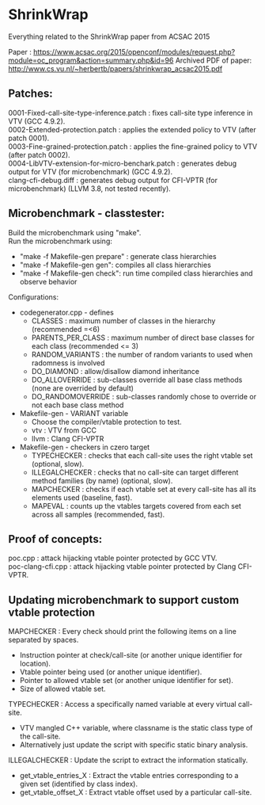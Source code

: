 # ShrinkWrap
Everything related to the ShrinkWrap paper from ACSAC 2015

Paper : https://www.acsac.org/2015/openconf/modules/request.php?module=oc_program&action=summary.php&id=96
Archived PDF of paper: http://www.cs.vu.nl/~herbertb/papers/shrinkwrap_acsac2015.pdf

## Patches:  
0001-Fixed-call-site-type-inference.patch : fixes call-site type inference in VTV (GCC 4.9.2).	
0002-Extended-protection.patch : applies the extended policy to VTV (after patch 0001).  
0003-Fine-grained-protection.patch : applies the fine-grained policy to VTV (after patch 0002).  
0004-LibVTV-extension-for-micro-benchark.patch : generates debug output for VTV (for microbenchmark) (GCC 4.9.2).  
clang-cfi-debug.diff : generates debug output for CFI-VPTR (for microbenchmark) (LLVM 3.8, not tested recently).  

## Microbenchmark - classtester:  
Build the microbenchmark using "make".  
Run the microbenchmark using:  
  * "make -f Makefile-gen prepare" : generate class hierarchies  
  * "make -f Makefile-gen gen": compiles all class hierarchies  
  * "make -f Makefile-gen check": run time compiled class hierarchies and observe behavior  

Configurations:  
  * codegenerator.cpp - defines  
    * CLASSES : maximum number of classes in the hierarchy (recommended =<6)  
    * PARENTS_PER_CLASS : maximum number of direct base classes for each class (recommended <= 3)  
    * RANDOM_VARIANTS : the number of random variants to used when radomness is involved  
    * DO_DIAMOND : allow/disallow diamond inheritance  
    * DO_ALLOVERRIDE : sub-classes override all base class methods (none are overrided by default)  
    * DO_RANDOMOVERRIDE : sub-classes randomly chose to override or not each base class method  
  * Makefile-gen - VARIANT variable  
    * Choose the compiler/vtable protection to test.  
    * vtv : VTV from GCC  
    * llvm : Clang CFI-VPTR  
  * Makefile-gen - checkers in czero target  
    * TYPECHECKER : checks that each call-site uses the right vtable set (optional, slow).  
    * ILLEGALCHECKER : checks that no call-site can target different method families (by name) (optional, slow).  
    * MAPCHECKER : checks if each vtable set at every call-site has all its elements used (baseline, fast).  
    * MAPEVAL : counts up the vtables targets covered from each set across all samples (recommended, fast).  

## Proof of concepts:  
poc.cpp : attack hijacking vtable pointer protected by GCC VTV.  
poc-clang-cfi.cpp : attack hijacking vtable pointer protected by Clang CFI-VPTR.  

## Updating microbenchmark to support custom vtable protection  
MAPCHECKER : Every check should print the following items on a line separated by spaces.  
  * Instruction pointer at check/call-site (or another unique identifier for location).  
  * Vtable pointer being used (or another unique identifier).  
  * Pointer to allowed vtable set (or another unique identifier for set).  
  * Size of allowed vtable set.  

TYPECHECKER : Access a specifically named variable at every virtual call-site.
  * VTV<classname> mangled C++ variable, where classname is the static class type of the call-site.
  * Alternatively just update the script with specific static binary analysis.  

ILLEGALCHECKER : Update the script to extract the information statically.  
  * get_vtable_entries_X : Extract the vtable entries corresponding to a given set (identified by class index).  
  * get_vtable_offset_X : Extract vtable offset used by a particular call-site.  
